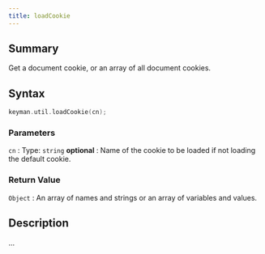 ```yaml
---
title: loadCookie
---
```


## Summary

Get a document cookie, or an array of all document cookies.

## Syntax

```c
keyman.util.loadCookie(cn);
```

### Parameters

`cn`
:   Type: `string` **optional**
:   Name of the cookie to be loaded if not loading the default cookie.

### Return Value

`Object`
:   An array of names and strings or an array of variables and values.

## Description

...
